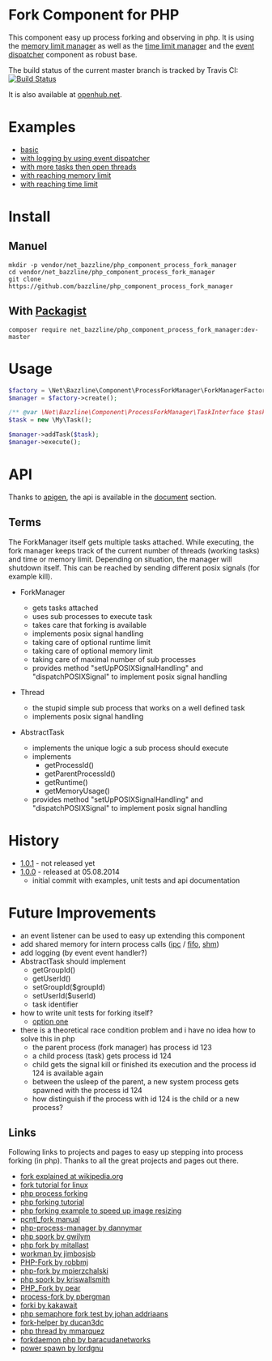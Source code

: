 # Fork Component for PHP

This component easy up process forking and observing in php.
It is using the [memory limit manager](https://github.com/bazzline/php_component_memory_limit_manager) as well as the [time limit manager](https://github.com/bazzline/php_component_time_limit_manager) and the [event dispatcher](https://github.com/symfony/EventDispatcher) component as robust base.

The build status of the current master branch is tracked by Travis CI:
[![Build Status](https://travis-ci.org/bazzline/php_component_process_fork_manager.png?branch=master)](http://travis-ci.org/bazzline/php_component_process_fork_manager)

It is also available at [openhub.net](http://www.openhub.net/p/718154).

# Examples

* [basic](https://github.com/bazzline/php_component_process_fork_manager/tree/master/example/Basic/run.php)
* [with logging by using event dispatcher](https://github.com/bazzline/php_component_process_fork_manager/tree/master/example/WithLoggingByUsingEventDispatcher/run.php)
* [with more tasks then open threads](https://github.com/bazzline/php_component_process_fork_manager/tree/master/example/WithMoreTasksThenOpenThreads/run.php)
* [with reaching memory limit](https://github.com/bazzline/php_component_process_fork_manager/tree/master/example/WithReachingMemoryLimit/run.php)
* [with reaching time limit](https://github.com/bazzline/php_component_process_fork_manager/tree/master/example/WithReachingTimeLimit/run.php)

# Install

## Manuel

    mkdir -p vendor/net_bazzline/php_component_process_fork_manager
    cd vendor/net_bazzline/php_component_process_fork_manager
    git clone https://github.com/bazzline/php_component_process_fork_manager

## With [Packagist](https://packagist.org/packages/net_bazzline/php_component_process_fork_manager)

    composer require net_bazzline/php_component_process_fork_manager:dev-master

# Usage

```php
$factory = \Net\Bazzline\Component\ProcessForkManager\ForkManagerFactory();
$manager = $factory->create();

/** @var \Net\Bazzline\Component\ProcessForkManager\TaskInterface $task */
$task = new \My\Task();

$manager->addTask($task);
$manager->execute();
```

# API

Thanks to [apigen](https://github.com/apigen/apigen), the api is available in the [document](https://github.com/bazzline/php_component_process_fork_manager/blob/master/document/index.html) section.

## Terms

The ForkManager itself gets multiple tasks attached. While executing, the fork manager keeps track of the current number of threads (working tasks) and time or memory limit.
Depending on situation, the manager will shutdown itself. This can be reached by sending different posix signals (for example kill).

* ForkManager
    * gets tasks attached
    * uses sub processes to execute task
    * takes care that forking is available
    * implements posix signal handling
    * taking care of optional runtime limit
    * taking care of optional memory limit
    * taking care of maximal number of sub processes
    * provides method "setUpPOSIXSignalHandling" and "dispatchPOSIXSignal" to implement posix signal handling

* Thread
    * the stupid simple sub process that works on a well defined task
    * implements posix signal handling

* AbstractTask
    * implements the unique logic a sub process should execute
    * implements
        * getProcessId()
        * getParentProcessId()
        * getRuntime()
        * getMemoryUsage()
    * provides method "setUpPOSIXSignalHandling" and "dispatchPOSIXSignal" to implement posix signal handling

# History

* [1.0.1](https://github.com/bazzline/php_component_memory_limit_manager/tree/1.0.1) - not released yet
* [1.0.0](https://github.com/bazzline/php_component_memory_limit_manager/tree/1.0.0) - released at 05.08.2014
    * initial commit with examples, unit tests and api documentation

# Future Improvements

* an event listener can be used to easy up extending this component
* add shared memory for intern process calls ([ipc](https://github.com/pbergman/processes-fork/tree/master/src/PBergman/SystemV/IPC) / [fifo](https://github.com/kriswallsmith/spork/blob/master/src/Spork/Fifo.php), [shm](https://github.com/johan-adriaans/PHP-Semaphore-Fork-test/blob/master/index.php))
* add logging (by event event handler?)
* AbstractTask should implement
    * getGroupId()
    * getUserId()
    * setGroupId($groupId)
    * setUserId($userId)
    * task identifier
* how to write unit tests for forking itself?
    * [option one](http://kpayne.me/2012/01/17/how-to-unit-test-fork/)
* there is a theoretical race condition problem and i have no idea how to solve this in php
    * the parent process (fork manager) has process id 123
    * a child process (task) gets process id 124
    * child gets the signal kill or finished its execution and the process id 124 is available again
    * between the usleep of the parent, a new system process gets spawned with the process id 124
    * how distinguish if the process with id 124 is the child or a new process?

## Links

Following links to projects and pages to easy up stepping into process forking (in php).
Thanks to all the great projects and pages out there.

* [fork explained at wikipedia.org](https://en.wikipedia.org/wiki/Fork_(operating_system))
* [fork tutorial for linux](http://www.yolinux.com/TUTORIALS/ForkExecProcesses.html)
* [php process forking](http://www.electrictoolbox.com/article/php/process-forking/)
* [php forking tutorial](http://phpsblog.agustinvillalba.com/)
* [php forking example to speed up image resizing](http://oliversmith.io/technology/2011/10/07/speeding-up-php-using-process-forking-for-image-resizing/)
* [pcntl_fork manual](http://php.net/manual/en/function.pcntl-fork.php)
* [php-process-manager by dannymar](https://github.com/dannymar/php-process-manager)
* [php spork by gwilym](https://github.com/gwilym/php-spork)
* [php fork by mitallast](https://github.com/mitallast/php-fork)
* [workman by jimbosjsb](https://github.com/jimbojsb/workman)
* [PHP-Fork by robbmj](https://github.com/robbmj/PHP-Fork)
* [php-fork by mpierzchalski](https://github.com/mpierzchalski/php-fork)
* [php spork by kriswallsmith](https://github.com/kriswallsmith/spork)
* [PHP_Fork by pear](https://github.com/pear/PHP_Fork)
* [process-fork by pbergman](https://github.com/pbergman/processes-fork)
* [forki by kakawait](https://github.com/kakawait/forki)
* [php semaphore fork test by johan addriaans](https://github.com/johan-adriaans/PHP-Semaphore-Fork-test)
* [fork-helper by ducan3dc](https://github.com/duncan3dc/fork-helper)
* [php thread by mmarquez](https://github.com/mmarquez/php-thread)
* [forkdaemon php by baracudanetworks](https://github.com/barracudanetworks/forkdaemon-php)
* [power spawn by lordgnu](https://github.com/lordgnu/PowerSpawn)